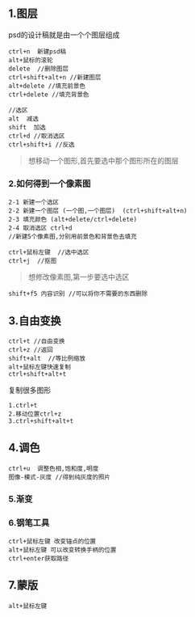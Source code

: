 ## 1.图层

psd的设计稿就是由一个个图层组成

```
ctrl+n  新建psd稿
alt+鼠标的滚轮
delete  //删除图层
ctrl+shift+alt+n //新建图层
alt+delete //填充前景色
ctrl+delete //填充背景色
```

```
//选区
alt  减选
shift  加选
ctrl+d //取消选区
ctrl+shift+i //反选
```

> 想移动一个图形,首先要选中那个图形所在的图层

### 2.如何得到一个像素图

```
2-1 新建一个选区
2-2 新建一个图层 (一个图,一个图层)  (ctrl+shift+alt+n)
2-3 填充颜色 (alt+delete/ctrl+delete)
2-4 取消选区 ctrl+d
//新建5个像素图,分别用前景色和背景色去填充
```

```
ctrl+鼠标左键  //选中选区
ctrl+j  //抠图
```

> 想修改像素图,第一步要选中选区

```
shift+f5 内容识别 //可以将你不需要的东西删除
```

## 3.自由变换

```
ctrl+t //自由变换
ctrl+z //返回
shift+alt  //等比例缩放
alt+鼠标左键快速复制
ctrl+shift+alt+t
```

复制很多图形

```
1.ctrl+t
2.移动位置ctrl+z
3.ctrl+shift+alt+t
```

## 4.调色

```
ctrl+u  调整色相,饱和度,明度
图像-模式-灰度 //得到纯灰度的照片
```

### 5.渐变

### 6.钢笔工具

```
ctrl+鼠标左键 改变锚点的位置
alt+鼠标左键 可以改变转换手柄的位置
ctrl+enter获取路径
```

## 7.蒙版

```
alt+鼠标左键
```

